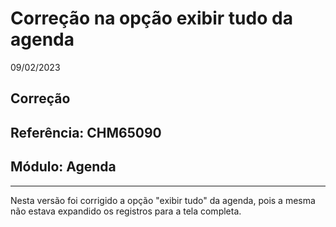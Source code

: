 # Correção na opção exibir tudo da agenda
09/02/2023
## Correção
## Referência: CHM65090
## Módulo: Agenda
***

Nesta versão foi corrigido a opção "exibir tudo" da agenda, pois a mesma não estava expandido os registros para a tela completa.